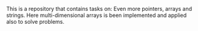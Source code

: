 This is a repository that contains tasks on: Even more pointers, arrays and strings. Here multi-dimensional arrays is been implemented and applied also to solve problems.

